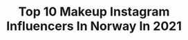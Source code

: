 ---
title: Top 10 Makeup Instagram Influencers In Norway In 2021
description: >-
  Find top makeup Instagram influencers in Norway in 2021. Most popular hashtags: #nyxcosmetics #anastasiabeverlyhills #makeup.
platform: Instagram
hits: 65
text_top: Analyze the top-rated Instagram influencers on inBeat.
text_bottom: Our platform aggregates 65 Instagram influencers like this in Norway for you to work with.
profiles:
  - username: "siljekgs"
    fullname: >-
      Silje Kristine G. Storhaug
    bio: >-
      🕊 Travel • Fashion • Food • Nails • Makeup 📍Oslo,Norway 💌 siljekgstorhaug@gmail.com
    location: "Norway"
    followers: 92597
    engagement: 408
    commentsToLikes: 0.178310
    id: ck15rovt18z6a0i195vmdkg8o
    verified: false
    hashtags: "#instaphoto, #photooftheday, #me, #fashion"
  - username: "evelinekarlsen"
    fullname: >-
      Eveline Karlsen
    bio: >-
      Norway YouTuber, Beauty and lifestyle influencer Live and breathe Makeup 💄 Check out my YouTube-channel👇🏼
    location: "Norway"
    followers: 73469
    engagement: 664
    commentsToLikes: 0.009036
    id: ck13c53ufynrz0i19n7mrbo8q
    verified: false
    hashtags: "#alwaysarden, #yesnakd, #nakdfashion, #wearecaia"
  - username: "amaliesnolos"
    fullname: >-
      Amalie Snøløs
    bio: >-
      FIFA, MAYBELLINE, PLAYSATION @bysnolos for makeup @snolosgaming for gaming @snolosborud podcast Marketing at @chosen.no
    location: "Norway"
    followers: 232618
    engagement: 407
    commentsToLikes: 0.011125
    id: ck15u6h7glnar0i19n9ctp4wt
    verified: true
    hashtags: "#fifa21, #haircare, #hairvitamins, #superstaymatteink"
  - username: "nosfera.tutu"
    fullname: >-
      Matilde🦇
    bio: >-
      Norwegian❄️ Work/makeup acc: @muatildemy Pfp by: @eisojart Spam acc: @stjelealven ✨She/they✨ Snap:matildemidt
    location: "Norway"
    followers: 10156
    engagement: 1074
    commentsToLikes: 0.015757
    id: ck134pb99xjmd0i19aaayvflx
    verified: false
    hashtags: ""
  - username: "ritaermin"
    fullname: >-
      Rita Synnøve Sharma ☾
    bio: >-
      curry scented creature that loves makeup ॐ norway - welcome to the alien family 👽
    location: "Norway"
    followers: 102975
    engagement: 423
    commentsToLikes: 0.009527
    id: ck8t0f2v6ruqx0j78y1vqquhm
    verified: false
    hashtags: "#nyxprofessionalmakeup, #anastasiabeverlyhills, #nyxcosmetics, #abhbrows"
  - username: "reallymili"
    fullname: >-
      Really Mili
    bio: >-
      Certified #makeupartist Norway💄 TikTok: Reallymili ⚫️ #vegan #tattooed #dreads⚫️ Author of “Shame on you?” Get it here ⬇️Reallymili Preset pack⬇️
    location: "Norway"
    followers: 26244
    engagement: 458
    commentsToLikes: 0.090932
    id: ck55kj2oizf4p0i11acgax719
    verified: false
    hashtags: "#oslo, #scent"
  - username: "sandrasiff"
    fullname: >-
      𝐒𝐀𝐍𝐃𝐑𝐀 𝐒𝐈𝐅
    bio: >-
      🇮🇸 Makeup artist based in Oslo, Norway 💌 sandra@sandrasiff.com ▫️Glow Up Norway ▫️Nordic Face Awards 2019 finalist
    location: "Norway"
    followers: 20274
    engagement: 593
    commentsToLikes: 0.025619
    id: ck0ttz8nn4yql0i192u2iln9m
    verified: false
    hashtags: "#colorfulmakeup, #morphebabe, #creativemakeup, #nyxcosmetics"
  - username: "thereseaanonli"
    fullname: >-
      THERESE AANONLI
    bio: >-
      Årets Beautyprofil 2020 Costume Awards🏆 Beauty Expert på MinMote 💄 Makeuptutorials på story 💋 Mom to Nelly together with @juliejungle🏳️‍🌈 Artist🎨
    location: "Norway"
    followers: 63153
    engagement: 108
    commentsToLikes: 0.064105
    id: ck5bxebwynk6k0i11jin1uzyh
    verified: false
    hashtags: ""
  - username: "sonaripley"
    fullname: >-
      Sona Ripley
    bio: >-
      📍 Norway / 1999 / Makeup enthusiast ✉️Contact: DM or E-Mail ____ “Makeup is art, beauty is spirit.”
    location: "Norway"
    followers: 7479
    engagement: 1643
    commentsToLikes: 0.030461
    id: ck1383td7ed5h0i19bb7y219h
    verified: false
    hashtags: "#jeffreestarcosmetics, #neonmakeup, #anastasiabeverlyhills, #sminke"
  - username: "makeupbyaida"
    fullname: >-
      Aida Fara
    bio: >-
      •CO Founder & Creative Director @farabeautylovers •esthetician 📍Norway /dubai YouTube:aida fara 📧makeupbyaida83@yahoo.com Hacked and delete at 298k
    location: "Norway"
    followers: 385174
    engagement: 127
    commentsToLikes: 0.153393
    id: ck5q8vpgd869n0i11azdt3cbf
    verified: false
    hashtags: "#makeupblogger, #mualife, #diormakeup, #eyeshadowcool"
---